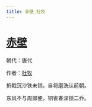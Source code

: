 ```yaml
---
title: 赤壁_杜牧
---
```


# [赤壁](http://so.gushiwen.org/view_27709.aspx)

朝代：唐代

作者：[杜牧](http://so.gushiwen.org/author_211.aspx)

折戟沉沙铁未销，自将磨洗认前朝。

东风不与周郎便，铜雀春深锁二乔。